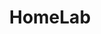 ---
title: HomeLab
description: HomeLab
image: https://t4.ftcdn.net/jpg/04/00/36/89/360_F_400368922_fx8UnVHc7BPXjJ8SWgeN8irG25lcpbvK.jpg

# Badge style
style:
    background: "#2a9d8f"
    color: "#fff"
---